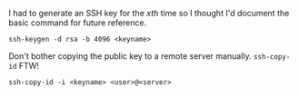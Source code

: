I had to generate an SSH key for the _xth_ time so I thought I'd document the basic command for future reference.

```
ssh-keygen -d rsa -b 4096 <keyname>
```

Don't bother copying the public key to a remote server manually. `ssh-copy-id` FTW!

```
ssh-copy-id -i <keyname> <user>@<server>
```
